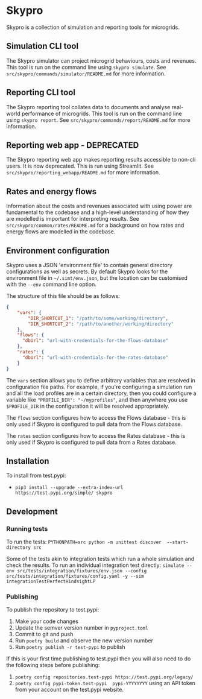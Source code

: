 # Skypro

Skypro is a collection of simulation and reporting tools for microgrids.

## Simulation CLI tool
The Skypro simulator can project microgrid behaviours, costs and revenues.
This tool is run on the command line using `skypro simulate`.
See `src/skypro/commands/simulator/README.md` for more information.

## Reporting CLI tool
The Skypro reporting tool collates data to documents and analyse real-world performance of microgrids.
This tool is run on the command line using `skypro report`.
See `src/skypro/commands/report/README.md` for more information.

## Reporting web app - DEPRECATED
The Skypro reporting web app makes reporting results accessible to non-cli users. It is now deprecated.
This is run using Streamlit.
See `src/skypro/reporting_webapp/README.md` for more information.

## Rates and energy flows
Information about the costs and revenues associated with using power are fundamental to the codebase and a high-level understanding of how they are modelled is important for interpreting results.
See `src/skypro/common/rates/README.md` for a background on how rates and energy flows are modelled in the codebase.

## Environment configuration
Skypro uses a JSON 'environment file' to contain general directory configurations as well as secrets.
By default Skypro looks for the environment file in `~/.simt/env.json`, but the location can be customised with the `--env` command line option.

The structure of this file should be as follows:
```json
{
    "vars": {
        "DIR_SHORTCUT_1": "/path/to/some/working/directory",
        "DIR_SHORTCUT_2": "/path/to/another/working/directory"
    },
    "flows": {
      "dbUrl": "url-with-credentials-for-the-flows-database"
    },
    "rates": {
      "dbUrl": "url-with-credentials-for-the-rates-database"
    }
}
```
The `vars` section allows you to define arbitrary variables that are resolved in configuration file paths.
For example, if you're configuring a simulation run and all the load profiles are in a certain directory, then you could configure a variable like `"PROFILE_DIR": "~/myprofiles"`, and then 
anywhere you use `$PROFILE_DIR` in the configuration it will be resolved appropriately.

The `flows` section configures how to access the Flows database - this is only used if Skypro is configured to pull data from the Flows database.

The `rates` section configures how to access the Rates database - this is only used if Skypro is configured to pull data from a Rates database.


## Installation

To install from test.pypi:
- `pip3 install --upgrade --extra-index-url https://test.pypi.org/simple/ skypro`


## Development

### Running tests
To run the tests: `PYTHONPATH=src python -m unittest discover  --start-directory src`

Some of the tests akin to integration tests which run a whole simulation and check the results.
To run an individual integration test directly: `simulate --env src/tests/integration/fixtures/env.json --config src/tests/integration/fixtures/config.yaml -y --sim integrationTestPerfectHindsightLP`

### Publishing
To publish the repository to test.pypi:
1. Make your code changes
2. Update the semver version number in `pyproject.toml`
3. Commit to git and push
4. Run `poetry build` and observe the new version number
5. Run `poetry publish -r test-pypi` to publish

If this is your first time publishing to test.pypi then you will also need to do the following steps before publishing:
1. `poetry config repositories.test-pypi https://test.pypi.org/legacy/`
2. `poetry config pypi-token.test-pypi  pypi-YYYYYYYY` using an API token from your account on the test.pypi website.
